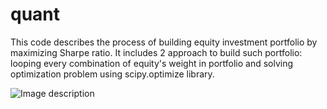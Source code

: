 # quant
This code describes the process of building equity investment portfolio by maximizing Sharpe ratio. It includes 2 approach to build such portfolio: looping every combination of equity's weight in portfolio and solving optimization problem using scipy.optimize library.

![Image description](link-to-image)
